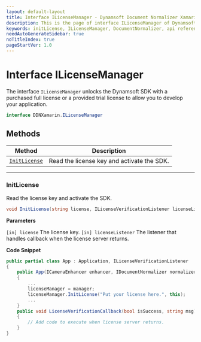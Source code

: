 ```yaml
---
layout: default-layout
title: Interface ILicenseManager - Dynamsoft Document Normalizer Xamarin.Forms API Reference
description: This is the page of interface ILicenseManager of Dynamsoft Document Normalizer Xamarin.Forms SDK.
keywords: initLicense, ILicenseManager, DocumentNormalizer, api reference, Xamarin.Forms
needAutoGenerateSidebar: true
noTitleIndex: true
pageStartVer: 1.0
---
```


# Interface ILicenseManager

The interface `ILicenseManager` unlocks the Dynamsoft SDK with a purchased full license or a provided trial license to allow you to develop your application.

```csharp
interface DDNXamarin.ILicenseManager
```

## Methods

| Method               | Description |
|----------------------|-------------|
| [`InitLicense`](#initlicense) | Read the license key and activate the SDK. |

---

### InitLicense

Read the license key and activate the SDK.

```csharp
void InitLicense(string license, ILicenseVerificationListener licenseListener);
```

**Parameters**

`[in] license` The license key.
`[in] licenseListener` The listener that handles callback when the license server returns.

**Code Snippet**

```csharp
public partial class App : Application, ILicenseVerificationListener
{
    public App(ICameraEnhancer enhancer, IDocumentNormalizer normalizer, ILicenseManager manager)
    {
        ...
        licenseManager = manager;
        licenseManager.InitLicense("Put your license here.", this);
        ...
    }
    public void LicenseVerificationCallback(bool isSuccess, string msg)
    {
        // Add code to execute when license server returns.
    }
}
```
